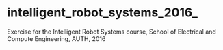 # intelligent_robot_systems_2016_
Exercise for the Intelligent Robot Systems course, School of Electrical and Compute Engineering, AUTH, 2016 
